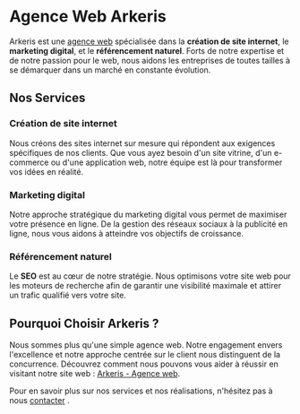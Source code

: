 # Agence Web Arkeris

Arkeris est une [agence web](https://www.arkeris.com) spécialisée dans la **création de site internet**, le **marketing digital**, et le **référencement naturel**. Forts de notre expertise et de notre passion pour le web, nous aidons les entreprises de toutes tailles à se démarquer dans un marché en constante évolution.

## Nos Services

### Création de site internet
Nous créons des sites internet sur mesure qui répondent aux exigences spécifiques de nos clients. Que vous ayez besoin d'un site vitrine, d'un e-commerce ou d'une application web, notre équipe est là pour transformer vos idées en réalité.

### Marketing digital
Notre approche stratégique du marketing digital vous permet de maximiser votre présence en ligne. De la gestion des réseaux sociaux à la publicité en ligne, nous vous aidons à atteindre vos objectifs de croissance.

### Référencement naturel
Le **SEO** est au cœur de notre stratégie. Nous optimisons votre site web pour les moteurs de recherche afin de garantir une visibilité maximale et attirer un trafic qualifié vers votre site.

## Pourquoi Choisir Arkeris ?
Nous sommes plus qu'une simple agence web. Notre engagement envers l'excellence et notre approche centrée sur le client nous distinguent de la concurrence. Découvrez comment nous pouvons vous aider à réussir en visitant notre site web : [Arkeris - Agence web](https://www.arkeris.com).

Pour en savoir plus sur nos services et nos réalisations, n'hésitez pas à nous [contacter](https://www.arkeris.com/contact/) .
